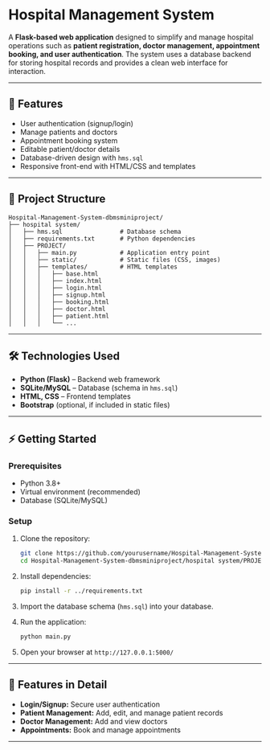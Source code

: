 
# Hospital Management System

A **Flask-based web application** designed to simplify and manage hospital operations such as **patient registration, doctor management, appointment booking, and user authentication**. The system uses a database backend for storing hospital records and provides a clean web interface for interaction.

---

## 🚀 Features

* User authentication (signup/login)
* Manage patients and doctors
* Appointment booking system
* Editable patient/doctor details
* Database-driven design with `hms.sql`
* Responsive front-end with HTML/CSS and templates

---

## 📂 Project Structure

```
Hospital-Management-System-dbmsminiproject/
├── hospital system/
│   ├── hms.sql                # Database schema
│   ├── requirements.txt       # Python dependencies
│   ├── PROJECT/
│   │   ├── main.py            # Application entry point
│   │   ├── static/            # Static files (CSS, images)
│   │   ├── templates/         # HTML templates
│   │   │   ├── base.html
│   │   │   ├── index.html
│   │   │   ├── login.html
│   │   │   ├── signup.html
│   │   │   ├── booking.html
│   │   │   ├── doctor.html
│   │   │   ├── patient.html
│   │   │   └── ...
```

---

## 🛠️ Technologies Used

* **Python (Flask)** – Backend web framework
* **SQLite/MySQL** – Database (schema in `hms.sql`)
* **HTML, CSS** – Frontend templates
* **Bootstrap** (optional, if included in static files)

---

## ⚡ Getting Started

### Prerequisites

* Python 3.8+
* Virtual environment (recommended)
* Database (SQLite/MySQL)

### Setup

1. Clone the repository:

   ```bash
   git clone https://github.com/yourusername/Hospital-Management-System.git
   cd Hospital-Management-System-dbmsminiproject/hospital system/PROJECT
   ```

2. Install dependencies:

   ```bash
   pip install -r ../requirements.txt
   ```

3. Import the database schema (`hms.sql`) into your database.

4. Run the application:

   ```bash
   python main.py
   ```

5. Open your browser at `http://127.0.0.1:5000/`

---



## 📖 Features in Detail

* **Login/Signup:** Secure user authentication
* **Patient Management:** Add, edit, and manage patient records
* **Doctor Management:** Add and view doctors
* **Appointments:** Book and manage appointments

---
